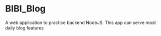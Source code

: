 # BIBI_Blog
A web application to practice backend NodeJS. This app can serve most daily blog features
